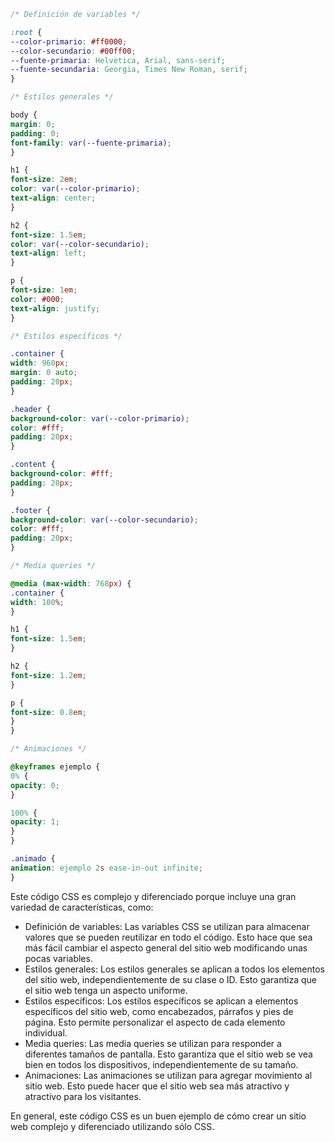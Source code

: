 ```css
/* Definición de variables */

:root {
--color-primario: #ff0000;
--color-secundario: #00ff00;
--fuente-primaria: Helvetica, Arial, sans-serif;
--fuente-secundaria: Georgia, Times New Roman, serif;
}

/* Estilos generales */

body {
margin: 0;
padding: 0;
font-family: var(--fuente-primaria);
}

h1 {
font-size: 2em;
color: var(--color-primario);
text-align: center;
}

h2 {
font-size: 1.5em;
color: var(--color-secundario);
text-align: left;
}

p {
font-size: 1em;
color: #000;
text-align: justify;
}

/* Estilos específicos */

.container {
width: 960px;
margin: 0 auto;
padding: 20px;
}

.header {
background-color: var(--color-primario);
color: #fff;
padding: 20px;
}

.content {
background-color: #fff;
padding: 20px;
}

.footer {
background-color: var(--color-secundario);
color: #fff;
padding: 20px;
}

/* Media queries */

@media (max-width: 768px) {
.container {
width: 100%;
}

h1 {
font-size: 1.5em;
}

h2 {
font-size: 1.2em;
}

p {
font-size: 0.8em;
}
}

/* Animaciones */

@keyframes ejemplo {
0% {
opacity: 0;
}

100% {
opacity: 1;
}
}

.animado {
animation: ejemplo 2s ease-in-out infinite;
}
```

Este código CSS es complejo y diferenciado porque incluye una gran variedad de características, como:

* Definición de variables: Las variables CSS se utilizan para almacenar valores que se pueden reutilizar en todo el código. Esto hace que sea más fácil cambiar el aspecto general del sitio web modificando unas pocas variables.
* Estilos generales: Los estilos generales se aplican a todos los elementos del sitio web, independientemente de su clase o ID. Esto garantiza que el sitio web tenga un aspecto uniforme.
* Estilos específicos: Los estilos específicos se aplican a elementos específicos del sitio web, como encabezados, párrafos y pies de página. Esto permite personalizar el aspecto de cada elemento individual.
* Media queries: Las media queries se utilizan para responder a diferentes tamaños de pantalla. Esto garantiza que el sitio web se vea bien en todos los dispositivos, independientemente de su tamaño.
* Animaciones: Las animaciones se utilizan para agregar movimiento al sitio web. Esto puede hacer que el sitio web sea más atractivo y atractivo para los visitantes.

En general, este código CSS es un buen ejemplo de cómo crear un sitio web complejo y diferenciado utilizando sólo CSS.